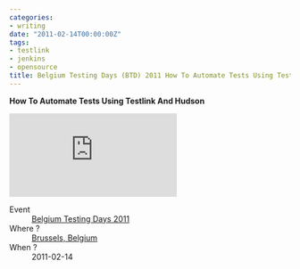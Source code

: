 ```yaml
---
categories:
- writing
date: "2011-02-14T00:00:00Z"
tags:
- testlink
- jenkins
- opensource
title: Belgium Testing Days (BTD) 2011 How To Automate Tests Using Testlink And Hudson
---
```


<strong>How To Automate Tests Using Testlink And Hudson</strong>

<div class='row'>
<div class="ui embed">
<iframe src="https://kinow.github.io/btd-2011/" frameborder="0" allowfullscreen></iframe>
</div>
</div>

<dl>
<dt>Event</dt>
<dd><a href="http://btdconf.org/">Belgium Testing Days 2011</a></dd>
<dt>Where ?</dt>
<dd><a href="https://www.google.co.nz/maps/place/Brussels,+Belgium/@50.838679,4.2933655,12z/data=!3m1!4b1!4m5!3m4!1s0x47c3c486740f9fff:0x10099ab2f4c8030!8m2!3d50.8503463!4d4.3517211">Brussels, Belgium</a></dd>
<dt>When ?</dt>
<dd>2011-02-14</dd>
</dl>
